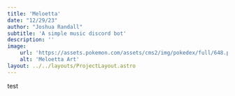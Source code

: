 ```yaml
---
title: 'Meloetta'
date: "12/29/23"
author: "Joshua Randall"
subtitle: 'A simple music discord bot'
description: ''
image:
    url: 'https://assets.pokemon.com/assets/cms2/img/pokedex/full/648.png'
    alt: 'Meloetta Art'
layout: ../../layouts/ProjectLayout.astro
---
```


<a class=button>test</a>
